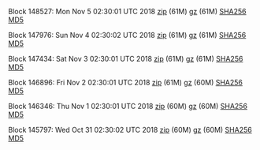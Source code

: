 Block 148527: Mon Nov  5 02:30:01 UTC 2018 [zip](https://files.01coin.io/mainnet/2018-11-05/bootstrap.dat.zip) (61M) [gz](https://files.01coin.io/mainnet/2018-11-05/bootstrap.dat.tar.gz) (61M) [SHA256](https://files.01coin.io/mainnet/2018-11-05/sha256.txt) [MD5](https://files.01coin.io/mainnet/2018-11-05/md5.txt)

Block 147976: Sun Nov  4 02:30:02 UTC 2018 [zip](https://files.01coin.io/mainnet/2018-11-04/bootstrap.dat.zip) (61M) [gz](https://files.01coin.io/mainnet/2018-11-04/bootstrap.dat.tar.gz) (61M) [SHA256](https://files.01coin.io/mainnet/2018-11-04/sha256.txt) [MD5](https://files.01coin.io/mainnet/2018-11-04/md5.txt)

Block 147434: Sat Nov  3 02:30:01 UTC 2018 [zip](https://files.01coin.io/mainnet/2018-11-03/bootstrap.dat.zip) (61M) [gz](https://files.01coin.io/mainnet/2018-11-03/bootstrap.dat.tar.gz) (61M) [SHA256](https://files.01coin.io/mainnet/2018-11-03/sha256.txt) [MD5](https://files.01coin.io/mainnet/2018-11-03/md5.txt)

Block 146896: Fri Nov  2 02:30:01 UTC 2018 [zip](https://files.01coin.io/mainnet/2018-11-02/bootstrap.dat.zip) (61M) [gz](https://files.01coin.io/mainnet/2018-11-02/bootstrap.dat.tar.gz) (60M) [SHA256](https://files.01coin.io/mainnet/2018-11-02/sha256.txt) [MD5](https://files.01coin.io/mainnet/2018-11-02/md5.txt)

Block 146346: Thu Nov  1 02:30:01 UTC 2018 [zip](https://files.01coin.io/mainnet/2018-11-01/bootstrap.dat.zip) (60M) [gz](https://files.01coin.io/mainnet/2018-11-01/bootstrap.dat.tar.gz) (60M) [SHA256](https://files.01coin.io/mainnet/2018-11-01/sha256.txt) [MD5](https://files.01coin.io/mainnet/2018-11-01/md5.txt)

Block 145797: Wed Oct 31 02:30:02 UTC 2018 [zip](https://files.01coin.io/mainnet/2018-10-31/bootstrap.dat.zip) (60M) [gz](https://files.01coin.io/mainnet/2018-10-31/bootstrap.dat.tar.gz) (60M) [SHA256](https://files.01coin.io/mainnet/2018-10-31/sha256.txt) [MD5](https://files.01coin.io/mainnet/2018-10-31/md5.txt)
